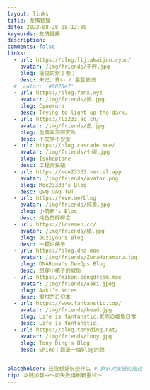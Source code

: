 ```yaml
---
layout: links
title: 友情链接
date: 2022-08-28 08:12:00
keywords: 友情链接
description: 
comments: false
links:
  - url: https://blog.lijiakaijun.cyou/
    avatar: /img/friends/千畔.jpg
    blog: 摇曳的紫丁香🌌
    desc: 未だ、青い / 湛蓝依旧
  #  color: '#0078e7'
  - url: https://blog.fonx.xyz
    avatar: /img/friends/熊.jpg
    blog: Cynosura
    desc: Trying to light up the dark.
  - url: https://lz233.ac.cn/
    avatar: /img/friends/鱼.jpg
    blog: 鱼类观测研究所
    desc: 不文学不少女
  - url: https://blog.cascade.moe/
    avatar: /img/friends/七碳.jpg
    blog: Isoheptane
    desc: 工程师猫娘
  - url: https://moe23333.vercel.app
    avatar: /img/friends/avatar.png
    blog: Moe23333's Blog
    desc: QwQ QAQ TwT
  - url: https://xve.me/blog
    avatar: /img/friends/炖鱼.jpg
    blog: 小萌新's Blog
    desc: 炖鱼的碎碎念
  - url: https://lovemen.cc/
    avatar: /img/friends/橘.jpg
    blog: Juziyou's Blog
    desc: 一颗烂橘子
  - url: https://blog.dna.moe
    avatar: /img/friends/ZuraHanamaru.jpg
    blog: DNARoma's DevOps Blog
    desc: 想穿小裙子的咸鱼
  - url: https://mikan.bangdream.moe
    avatar: /img/friends/Aaki.jpeg
    blog: Aaki‘s Notes
    desc: 蜜柑的日记本
  - url: https://www.fantanstic.top/
    avatar: /img/friends/head.jpg
    blog: Life is fantanstic.老陈の咸鱼日常
    desc: Life is fantanstic.
  - url: https://blog.tonyding.net/
    avatar: /img/friends/tony.jpg
    blog: Tony Ding's Blog
    desc: Shino：這是一個blog的說

   
placeholder: 还没想好说些什么 # 默认对友链的描述
tip: 友链加载中～如失败请刷新重试～
---
```

